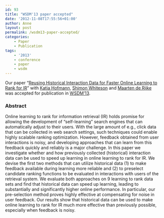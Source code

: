 ```yaml
---
id: 93
title: "WSDM'13 paper accepted"
date: '2012-11-08T17:55:56+01:00'
author: Anne
layout: post
permalink: /wsdm13-paper-accepted/
categories:
    - Paper
    - Publication
tags:
    - '2013'
    - conference
    - paper
    - wsdm
---
```


Our paper “[Reusing Historical Interaction Data for Faster Online Learning to Rank for IR](/publications)” with [Katja Hofmann](http://khofm.wordpress.com/), [Shimon Whiteson](http://staff.science.uva.nl/~whiteson) and [Maarten de Rijke](http://staff.science.uva.nl/~mdr/) was accepted for publication in [WSDM’13](http://www.wsdm2013.org/ "http://www.wsdm2013.org/").

### Abstract

Online learning to rank for information retrieval (IR) holds promise for allowing the development of “self-learning” search engines that can automatically adjust to their users. With the large amount of e.g., click data that can be collected in web search settings, such techniques could enable highly scalable ranking optimization. However, feedback obtained from user interactions is noisy, and developing approaches that can learn from this feedback quickly and reliably is a major challenge. In this paper we investigate whether and how previously collected (historical) interaction data can be used to speed up learning in online learning to rank for IR. We devise the first two methods that can utilize historical data (1) to make feedback available during learning more reliable and (2) to preselect candidate ranking functions to be evaluated in interactions with users of the retrieval system. We evaluate both approaches on 9 learning to rank data sets and find that historical data can speed up learning, leading to substantially and significantly higher online performance. In particular, our pre-selection method proves highly effective at compensating for noise in user feedback. Our results show that historical data can be used to make online learning to rank for IR much more effective than previously possible, especially when feedback is noisy.

<div></div>